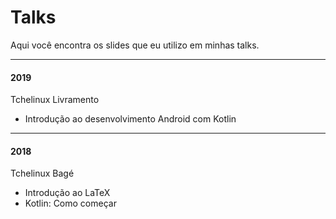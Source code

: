 # Talks
Aqui você encontra os slides que eu utilizo em minhas talks.



****

#### 2019

Tchelinux Livramento

* Introdução ao desenvolvimento Android com Kotlin

****

#### 2018

Tchelinux Bagé

* Introdução ao LaTeX
* Kotlin: Como começar